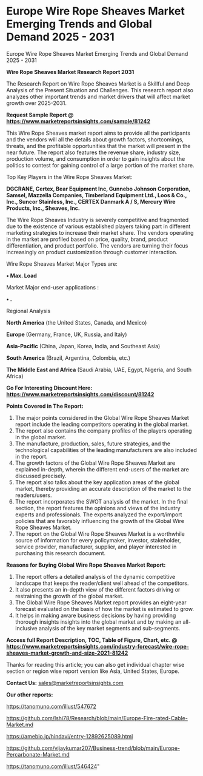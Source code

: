 # Europe Wire Rope Sheaves Market Emerging Trends and Global Demand 2025 - 2031
Europe Wire Rope Sheaves Market Emerging Trends and Global Demand 2025 - 2031

<strong>Wire Rope Sheaves Market Research Report 2031</strong>

The Research Report on Wire Rope Sheaves Market is a Skillful and Deep Analysis of the Present Situation and Challenges. This research report also analyzes other important trends and market drivers that will affect market growth over 2025-2031.

<strong>Request Sample Report @ <a href=https://www.marketreportsinsights.com/sample/81242>https://www.marketreportsinsights.com/sample/81242</a></strong>

This Wire Rope Sheaves market report aims to provide all the participants and the vendors will all the details about growth factors, shortcomings, threats, and the profitable opportunities that the market will present in the near future. The report also features the revenue share, industry size, production volume, and consumption in order to gain insights about the politics to contest for gaining control of a large portion of the market share.

Top Key Players in the Wire Rope Sheaves Market:

<strong>DGCRANE, Certex, Bear Equipment Inc, Gunnebo Johnson Corporation, Samsel, Mazzella Companies, Timberland Equipment Ltd., Loos & Co., Inc., Suncor Stainless, Inc., CERTEX Danmark A / S, Mercury Wire Products, Inc., Sheaves, Inc.</strong>

The Wire Rope Sheaves Industry is severely competitive and fragmented due to the existence of various established players taking part in different marketing strategies to increase their market share. The vendors operating in the market are profiled based on price, quality, brand, product differentiation, and product portfolio. The vendors are turning their focus increasingly on product customization through customer interaction.

Wire Rope Sheaves Market Major Types are:

<strong>• Max. Load</strong>

Market Major end-user applications :

<strong>• .</strong>

Regional Analysis

</u><strong><b>North America</b></strong> (the United States, Canada, and Mexico)

<strong><b>Europe </b></strong>(Germany, France, UK, Russia, and Italy)

<strong><b>Asia-Pacific</b></strong> (China, Japan, Korea, India, and Southeast Asia)

<strong><b>South America</b></strong> (Brazil, Argentina, Colombia, etc.)

<strong><b>The Middle East and Africa</b></strong> (Saudi Arabia, UAE, Egypt, Nigeria, and South Africa)

<strong>Go For Interesting Discount Here: <a href=https://www.marketreportsinsights.com/discount/81242>https://www.marketreportsinsights.com/discount/81242</a></strong>

<strong>Points Covered in The Report:</strong>
<ol>
  <li>The major points considered in the Global Wire Rope Sheaves Market report include the leading competitors operating in the global market.</li>
  <li>The report also contains the company profiles of the players operating in the global market.</li>
  <li>The manufacture, production, sales, future strategies, and the technological capabilities of the leading manufacturers are also included in the report.</li>
  <li>The growth factors of the Global Wire Rope Sheaves Market are explained in-depth, wherein the different end-users of the market are discussed precisely.</li>
  <li>The report also talks about the key application areas of the global market, thereby providing an accurate description of the market to the readers/users.</li>
  <li>The report incorporates the SWOT analysis of the market. In the final section, the report features the opinions and views of the industry experts and professionals. The experts analyzed the export/import policies that are favorably influencing the growth of the Global Wire Rope Sheaves Market.</li>
  <li>The report on the Global Wire Rope Sheaves Market is a worthwhile source of information for every policymaker, investor, stakeholder, service provider, manufacturer, supplier, and player interested in purchasing this research document.</li>
</ol>
<strong>Reasons for Buying Global Wire Rope Sheaves Market Report:</strong>

<ol>
  <li>The report offers a detailed analysis of the dynamic competitive landscape that keeps the reader/client well ahead of the competitors.</li>
  <li>It also presents an in-depth view of the different factors driving or restraining the growth of the global market.</li>
  <li>The Global Wire Rope Sheaves Market report provides an eight-year forecast evaluated on the basis of how the market is estimated to grow.</li>
  <li>It helps in making aware business decisions by having providing thorough insights insights into the global market and by making an all-inclusive analysis of the key market segments and sub-segments.</li>
</ol>
<strong>Access full Report Description, TOC, Table of Figure, Chart, etc. @ <a href=https://www.marketreportsinsights.com/industry-forecast/wire-rope-sheaves-market-growth-and-size-2021-81242>https://www.marketreportsinsights.com/industry-forecast/wire-rope-sheaves-market-growth-and-size-2021-81242</a></strong>


Thanks for reading this article; you can also get individual chapter wise section or region wise report version like Asia, United States, Europe.

<strong>Contact Us:</strong>
sales@marketreportsinsights.com

<strong>Our other reports:</strong>

<a href=https://tanomuno.com/illust/547672>https://tanomuno.com/illust/547672</a>

<a href=https://github.com/Ishi78/Research/blob/main/Europe-Fire-rated-Cable-Market.md>https://github.com/Ishi78/Research/blob/main/Europe-Fire-rated-Cable-Market.md</a>

<a href=https://ameblo.jp/hindavi/entry-12892625089.html>https://ameblo.jp/hindavi/entry-12892625089.html</a>

<a href=https://github.com/vijaykumar207/Business-trend/blob/main/Europe-Percarbonate-Market.md>https://github.com/vijaykumar207/Business-trend/blob/main/Europe-Percarbonate-Market.md</a>

<a href=https://tanomuno.com/illust/546424>https://tanomuno.com/illust/546424</a>"
